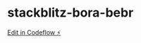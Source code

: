 # stackblitz-bora-bebr

[Edit in Codeflow ⚡️](https://stackblitz.com/~/github.com/movibe/stackblitz-bora-bebr)